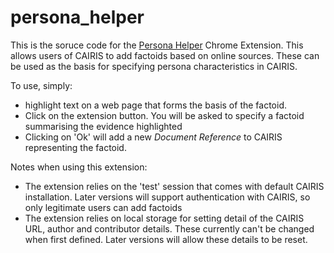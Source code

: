 # persona_helper

This is the soruce code for the [Persona Helper](https://chrome.google.com/webstore/detail/persona-helper/mhojpjjecjmdbbooonpglohcedhnjkho?hl=en) Chrome Extension. This allows users of CAIRIS to add factoids based on online sources.  These can be used as the basis for specifying persona characteristics in CAIRIS.  

To use, simply:

* highlight text on a web page that forms the basis of the factoid.
* Click on the extension button.  You will be asked to specify a factoid summarising the evidence highlighted
* Clicking on 'Ok' will add a new *Document Reference* to CAIRIS representing the factoid.

Notes when using this extension:

* The extension relies on the 'test' session that comes with default CAIRIS installation.  Later versions will support authentication with CAIRIS, so only legitimate users can add factoids
* The extension relies on local storage for setting detail of the CAIRIS URL, author and contributor details.  These currently can't be changed when first defined.  Later versions will allow these details to be reset.
